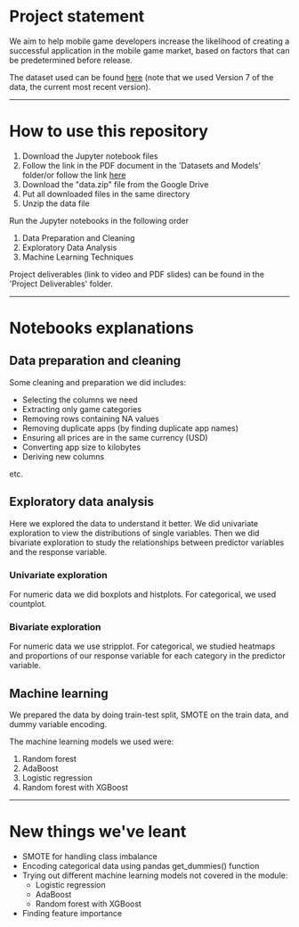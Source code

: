 # Project statement
We aim to help mobile game developers increase the likelihood of creating a successful application in the mobile game market, based on factors that can be predetermined before release.

The dataset used can be found [here](https://www.kaggle.com/datasets/gauthamp10/google-playstore-apps) (note that we used Version 7 of the data, the current most recent version).

---

# How to use this repository
1. Download the Jupyter notebook files
2. Follow the link in the PDF document in the 'Datasets and Models' folder/or follow the link [here](https://drive.google.com/drive/folders/1Yjt0WPY1M-7OwkbCnmTev6RSr5d8CRg-?usp=sharing)
3. Download the "data.zip" file from the Google Drive
5. Put all downloaded files in the same directory
6. Unzip the data file

Run the Jupyter notebooks in the following order
1. Data Preparation and Cleaning
2. Exploratory Data Analysis
3. Machine Learning Techniques

Project deliverables (link to video and PDF slides) can be found in the 'Project Deliverables' folder.

---

# Notebooks explanations
## Data preparation and cleaning
Some cleaning and preparation we did includes:
- Selecting the columns we need
- Extracting only game categories
- Removing rows containing NA values
- Removing duplicate apps (by finding duplicate app names)
- Ensuring all prices are in the same currency (USD)
- Converting app size to kilobytes
- Deriving new columns

etc.

## Exploratory data analysis
Here we explored the data to understand it better. We did univariate exploration to view the distributions of single variables. Then we did bivariate exploration to study the relationships between predictor variables and the response variable.

### Univariate exploration
For numeric data we did boxplots and histplots. For categorical, we used countplot.
### Bivariate exploration
For numeric data we use stripplot. For categorical, we studied heatmaps and proportions of our response variable for each category in the predictor variable.

## Machine learning
We prepared the data by doing train-test split, SMOTE on the train data, and dummy variable encoding. 

The machine learning models we used were:
1. Random forest
2. AdaBoost
3. Logistic regression
4. Random forest with XGBoost

---

# New things we've leant
- SMOTE for handling class imbalance
- Encoding categorical data using pandas get_dummies() function
- Trying out different machine learning models not covered in the module:
  - Logistic regression
  - AdaBoost
  - Random forest with XGBoost
- Finding feature importance
